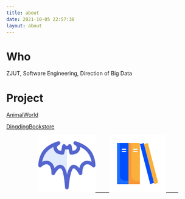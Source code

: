```yaml
---
title: about
date: 2021-10-05 22:57:38
layout: about
---
```


# Who
ZJUT, Software Engineering, Direction of Big Data

# Project

[AnimalWorld](https://kk1024.cool/AnimalWorld/)

[DingdingBookstore](https://kk1024.cool/DingdingBookstore/)

<div align="center">
    <span>&emsp;&emsp;</span>
    <a href="">
    <img height="150px" src="https://github.com/Kukukukiki192/TyporaImg/raw/main/img/sharpicons_Bat.png" />
    <span>&emsp;&emsp;</span>
    <img height="150px" src="https://github.com/Kukukukiki192/TyporaImg/raw/main/img/book.png" />
    <span>&emsp;&emsp;</span>
</div>
